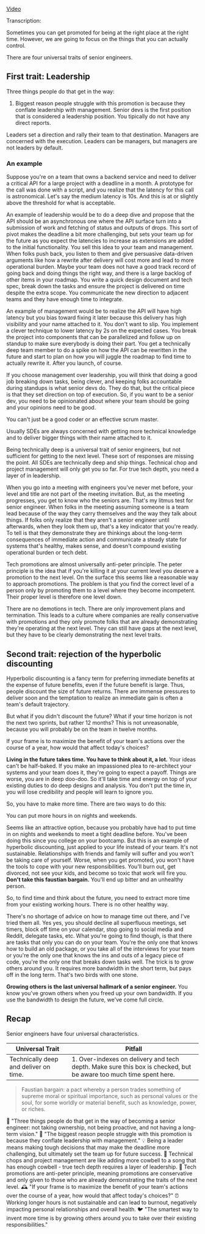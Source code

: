 [Video](https://www.youtube.com/watch?v=4i5iFlP01mQ&t=8s)

Transcription:

Sometimes you can get promoted for being at the right place at the right time. However, we are going to focus on the things that you can actually control.

There are four universal traits of senior engineers.

## First trait: Leadership

Three things people do that get in the way:
1. Biggest reason people struggle with this promotion is because they conflate leadership with management. Senior devs is the first position that is considered a leadership position. You tipically do not have any direct reports.

Leaders set a direction and rally their team to that destination. Managers are concerned with the execution. Leaders can be managers, but managers are not leaders by default.

### An example

Suppose you're on a team that owns a backend service and need to deliver a critical API for a large project with a deadline in a month. A prototype for the call was done with a script, and you realize that the latency for this call is astronomical. Let's say the medium latency is 10s. And this is at or slightly above the threshold for what is acceptable.

An example of leadership would be to do a deep dive and propose that the API should be an asynchronous one where the API surface turn into a submission of work and fetching of status and outputs of drops. This sort of pivot makes the deadline a bit more challenging, but sets your team up for the future as you expect the latencies to increase as extensions are added to the initial functionality. You sell this idea to your team and management. When folks push back, you listen to them and give persuasive data-driven arguments like how a rewrite after delivery will cost more and lead to more operational burden. Maybe your team does not have a good track record of going back and doing things the right way, and there is a large backlog of other items in your roadmap. You write a quick design document and tech spec, break down the tasks and ensure the project is delivered on time despite the extra scope. You communicate the new direction to adjacent teams and they have enough time to integrate.

An example of management would be to realize the API will have high latency but you bias toward fixing it later because this delivery has high visibility and your name attached to it. You don't want to slip. You implement a clever technique to lower latency by 2s on the expected cases. You break the project into components that can be parallelized and follow up on standup to make sure everybody is doing their part. You get a technically deep team member to do a spike on how the API can be rewritten in the future and start to plan on how you will juggle the roadmap to find time to actually rewrite it. After you launch, of course.

If you choose management over leadership, you will think that doing a good job breaking down tasks, being clever, and keeping folks accountable during standups is what senior devs do. They do that, but the critical piece is that they set direction on top of execution. So, if you want to be a senior dev, you need to be opinionated about where your team should be going and your opinions need to be good. 

You can't just be a good coder or an effective scrum master. 

Usually SDEs are always concerned with getting more technical knowledge and to deliver bigger things with their name attached to it.

Being technically deep is a universal trait of senior engineers, but not sufficient for getting to the next level. These sort of responses are missing the point. All SDEs are technically deep and ship things. Technical chop and project management will only get you so far. For true tech depth, you need a layer of in leadership.

When you go into a meeting with engineers you've never met before, your level and title are not part of the meeting invitation. But, as the meeting progresses, you get to know who the seniors are. That's my litmus test for senior engineer. When folks in the meeting assuming someone is a team lead because of the way they carry themselves and the way they talk about things. If folks only realize that they aren't a senior engineer until afterwards, when they look them up, that's a key indicator that you're ready. To tell is that they demonstrate they are thinkings about the long-term consequences of immediate action and communicate a steady state for systems that's healthy, makes sense, and doesn't compound existing operational burden or tech debt.

Tech promotions are almost universally anti-peter principle. The peter principle is the idea that if you're killing it at your current level you deserve a promotion to the next level. On the surface this seems like a reasonable way to approach promotions. The problem is that you find the correct level of a person only by promoting them to a level where they become incompetent. Their proper level is therefore one level down.

There are no demotions in tech. There are only improvement plans and termination. This leads to a culture where companies are really conservative with promotions and they only promote folks that are already demonstrating they're operating at the next level. They can still have gaps at the next level, but they have to be clearly demonstrating the next level traits.

## Second trait: rejection of the hyperbolic discounting

Hyperbolic discounting is a fancy term for preferring immediate benefits at the expense of future benefits, even if the future benefit is large. Thus, people discount the size of future returns. There are immense pressures to deliver soon and the temptation to realize an immediate gain is often a team's default trajectory.

But what if you didn't discount the future? What if your time horizon is not the next two sprints, but rather 12 months? This is not unreasonable, because you will probably be on the team in twelve months.

If your frame is to maximize the benefit of your team's actions over the course of a year, how would that affect today's choices?

**Living in the future takes time. You have to think about it, a lot.** Your ideas can't be half-baked. If you make an impassioned plea to re-architect your systems and your team does it, they're going to expect a payoff. Things are worse, you are in deep doo-doo. So it'll take time and energy on top of your existing duties to do deep designs and analysis. You don't put the time in, you will lose credibility and people will learn to ignore you.

So, you have to make more time. There are two ways to do this:

You can put more hours in on nights and weekends. 

Seems like an attractive option, because you probably have had to put time in on nights and weekends to meet a tight deadline before. You've been doing this since you college on your bootcamp. But this is an example of hyperbolic discounting, just applied to your life instead of your team. It's not sustainable. Relationships with friends and family will suffer and you won't be taking care of yourself. Worse, when you get promoted, you won't have the tools to cope with your new responsibilities. You'll burn out, get divorced, not see your kids, and become so toxic that work will fire you. **Don't take this faustian bargain.** You'll end up bitter and an unhealthy person. 

So, to find time and think about the future, you need to extract more time from your existing working hours. There is no other healthy way.

There's no shortage of advice on how to manage time out there, and I've tried them all. Yes yes, you should decline all superfluous meetings, set timers, block off time on your calendar, stop going to social media and Reddit, delegate tasks, etc. What you're going to find though, is that there are tasks that only you can do on your team. You're the only one that knows how to build an old package, or you take all of the interviews for your team or you're the only one that knows the ins and outs of a legacy piece of code, you're the only one that breaks down tasks well. The trick is to grow others around you. It requires more bandwidth in the short term, but pays off in the long term. That's two birds with one stone.

**Growing others is the last universal hallmark of a senior engineer.** You know you've grown others when you freed up your own bandwidth. If you use the bandwidth to design the future, we've come full circle.


## Recap

Senior engineers have four universal characteristics. 

| Universal Trait                       | Pitfall                                                                                                        |
| ------------------------------------- | -------------------------------------------------------------------------------------------------------------- |
| Technically deep and deliver on time. | 1. Over-indexes on delivery and tech depth. Make sure this box is checked, but be aware too much time spent here.                                                                                                        |


 
> Faustian bargain: a pact whereby a person trades something of supreme moral or spiritual importance, such as personal values or the soul, for some worldly or material benefit, such as knowledge, power, or riches.


🚫
"Three things people do that get in  the way of becoming a senior engineer: not taking ownership, not being proactive, and not having a long-term vision."
💼
"The biggest reason people struggle with this promotion is because they conflate leadership with management."
💡
Being a leader means making tough decisions that may make the deadline more challenging, but ultimately set the team up for future success.
🐄
Technical chops and project management are like adding more cowbell to a song that has enough cowbell - true tech depth requires a layer of leadership.
💼
Tech promotions are anti-peter principle, meaning promotions are conservative and only given to those who are already demonstrating the traits of the next level.
🕰️
"If your frame is to maximize the benefit of your team's actions over the course of a year, how would that affect today's choices?"
⏰
Working longer hours is not sustainable and can lead to burnout, negatively impacting personal relationships and overall health.
🐦
"The smartest way to invent more time is by growing others around you to take over their existing responsibilities."
